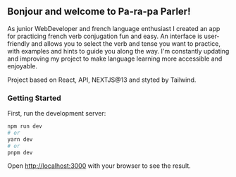 ## Bonjour and welcome to Pa-ra-pa Parler! 

As junior WebDeveloper and french language enthusiast I created an app for practicing french verb conjugation fun and easy. An interface is user-friendly and allows you to select the verb and tense you want to practice, with examples and hints to guide you along the way. I'm constantly updating and improving my project to make language learning more accessible and enjoyable.

Project based on React, API, NEXTJS@13 and styted by Tailwind. 

### Getting Started

First, run the development server:

```bash
npm run dev
# or
yarn dev
# or
pnpm dev
```

Open [http://localhost:3000](http://localhost:3000) with your browser to see the result.
